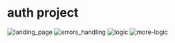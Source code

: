 # auth project

![landing_page](https://user-images.githubusercontent.com/51003447/164459027-c599bab7-8ae4-4689-a5f8-5396e55cf515.png)
![errors_handling](https://user-images.githubusercontent.com/51003447/164459034-d15e5ad6-f658-41f3-885b-4f26b64b48da.png)
![logic](https://user-images.githubusercontent.com/51003447/164459041-0e99acae-cba6-4873-89e5-3a64e3b68b10.png)
![more-logic](https://user-images.githubusercontent.com/51003447/164460998-7adb9ff2-f607-4c4b-9a9c-7022f3b94b88.png)
